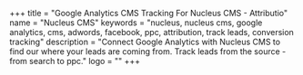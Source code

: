+++
title = "Google Analytics CMS Tracking For Nucleus CMS - Attributio"
name = "Nucleus CMS"
keywords = "nucleus, nucleus cms, google analytics, cms, adwords, facebook, ppc, attribution, track leads, conversion tracking"
description = "Connect Google Analytics with Nucleus CMS to find our where your leads are coming from. Track leads from the source - from search to ppc."
logo = ""
+++
